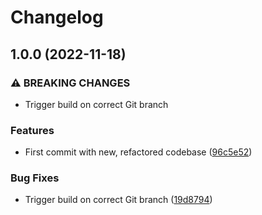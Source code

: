 # Changelog

## 1.0.0 (2022-11-18)


### ⚠ BREAKING CHANGES

* Trigger build on correct Git branch

### Features

* First commit with new, refactored codebase ([96c5e52](https://github.com/mountaindude/garo-gnm3d-moxa/commit/96c5e52e164a8c273aae35db93fab685211d7074))


### Bug Fixes

* Trigger build on correct Git branch ([19d8794](https://github.com/mountaindude/garo-gnm3d-moxa/commit/19d8794b2a2b6b0dc77d0c242c96c76e31156cf7))
